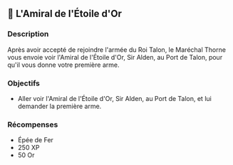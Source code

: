 ## 📜 L'Amiral de l'Étoile d'Or

### Description

Après avoir accepté de rejoindre l'armée du Roi Talon, le Maréchal Thorne vous envoie voir l'Amiral de l'Étoile d'Or,
Sir Alden, au Port de Talon, pour qu'il vous donne votre première arme.

### Objectifs

- Aller voir l'Amiral de l'Étoile d'Or, Sir Alden, au Port de Talon, et lui demander la première arme.

### Récompenses

- Épée de Fer
- 250 XP
- 50 Or
